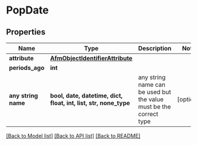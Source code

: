 # PopDate


## Properties
Name | Type | Description | Notes
------------ | ------------- | ------------- | -------------
**attribute** | [**AfmObjectIdentifierAttribute**](AfmObjectIdentifierAttribute.md) |  | 
**periods_ago** | **int** |  | 
**any string name** | **bool, date, datetime, dict, float, int, list, str, none_type** | any string name can be used but the value must be the correct type | [optional]

[[Back to Model list]](../README.md#documentation-for-models) [[Back to API list]](../README.md#documentation-for-api-endpoints) [[Back to README]](../README.md)


